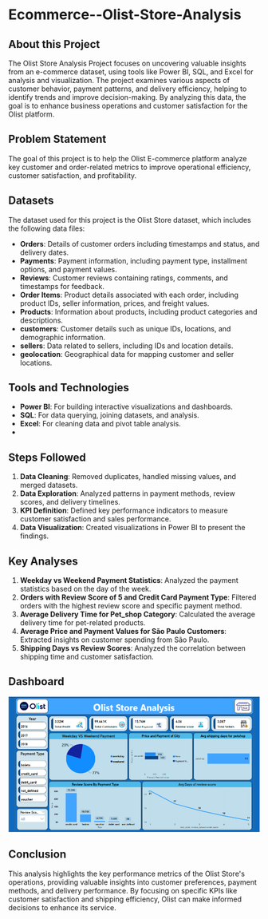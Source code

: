 # Ecommerce--Olist-Store-Analysis
## About this Project

The Olist Store Analysis Project focuses on uncovering valuable insights from an e-commerce dataset, using tools like Power BI, SQL, and Excel for analysis and visualization. The project examines various aspects of customer behavior, payment patterns, and delivery efficiency, helping to identify trends and improve decision-making. By analyzing this data, the goal is to enhance business operations and customer satisfaction for the Olist platform.

## Problem Statement
The goal of this project is to help the Olist E-commerce platform analyze key customer and order-related metrics to improve operational efficiency, customer satisfaction, and profitability.


## Datasets
The dataset used for this project is the Olist Store dataset, which includes the following data files:
- **Orders**: Details of customer orders including timestamps and status, and delivery dates.
- **Payments**: Payment information, including payment type, installment options, and payment values.
- **Reviews**:  Customer reviews containing ratings, comments, and timestamps for feedback.
- **Order Items**: Product details associated with each order, including product IDs, seller information, prices, and freight values.
- **Products**: Information about products, including product categories and descriptions.
- **customers**:  Customer details such as unique IDs, locations, and demographic information.
- **sellers**:  Data related to sellers, including IDs and location details.
- **geolocation**: Geographical data for mapping customer and seller locations.


## Tools and Technologies
- **Power BI**: For building interactive visualizations and dashboards.
- **SQL**: For data querying, joining datasets, and analysis.
- **Excel**: For cleaning data and pivot table analysis.
- 

  ## Steps Followed
1. **Data Cleaning**: Removed duplicates, handled missing values, and merged datasets.
2. **Data Exploration**: Analyzed patterns in payment methods, review scores, and delivery timelines.
3. **KPI Definition**: Defined key performance indicators to measure customer satisfaction and sales performance.
4. **Data Visualization**: Created visualizations in Power BI to present the findings.

## Key Analyses
1. **Weekday vs Weekend Payment Statistics**: Analyzed the payment statistics based on the day of the week.
2. **Orders with Review Score of 5 and Credit Card Payment Type**: Filtered orders with the highest review score and specific payment method.
3. **Average Delivery Time for Pet_shop Category**: Calculated the average delivery time for pet-related products.
4. **Average Price and Payment Values for São Paulo Customers**: Extracted insights on customer spending from São Paulo.
5. **Shipping Days vs Review Scores**: Analyzed the correlation between shipping time and customer satisfaction.


## Dashboard

![dashboard](dashboard.png)


## Conclusion
This analysis highlights the key performance metrics of the Olist Store's operations, providing valuable insights into customer preferences, payment methods, and delivery performance. By focusing on specific KPIs like customer satisfaction and shipping efficiency, Olist can make informed decisions to enhance its service.
